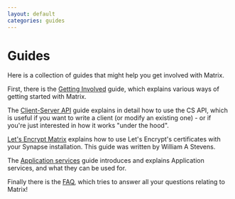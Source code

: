 ```yaml
---
layout: default
categories: guides
---
```

<div class="home">

  <h1>Guides</h1>

  <p>Here is a collection of guides that might help you get involved with Matrix.</p>
  <p>First, there is the <a href="./getting_involved.html" title="Getting Involved">Getting Involved</a> guide, which explains various ways of getting started with Matrix.</p>
  <p>The <a href="/docs/howtos/client-server.html" title="Client-Server API">Client-Server API</a> guide explains in detail how to use the CS API, which is useful if you want to write a client (or modify an existing one) - or if you're just interested in how it works "under the hood".</p>
  <p><a href="./lets-encrypt.html">Let's Encrypt Matrix</a> explains how to use Let's Encrypt's certificates with your Synapse installation. This guide was written by William A Stevens.</p>
  <p>The <a href="./application_services.html" title="Application services">Application services</a> guide introduces and explains Application services, and what they can be used for.
  <p>Finally there is the <a href="./faq.html" title="FAQ">FAQ</a>, which tries to answer all your questions relating to Matrix!</p>

</div>
